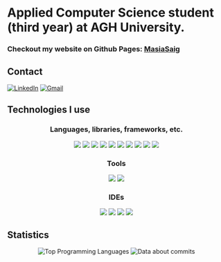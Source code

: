 # Applied Computer Science student (third year) at AGH University.

### Checkout my website on Github Pages: [MasiaSaig](https://masiasaig.github.io/)

## Contact ##
<a href="www.linkedin.com/in/maciej-lukasz-mueller">![LinkedIn](https://img.shields.io/badge/linkedin-%230077B5.svg?style=for-the-badge&logo=linkedin&logoColor=white)</a>
<a href="mailto:mullermaciej12@gmail.com">![Gmail](https://img.shields.io/badge/Gmail-D14836?style=for-the-badge&logo=gmail&logoColor=white)</a>

## Technologies I use ##
<h3 align="center">Languages, libraries, frameworks, etc.</h3>
<p align="center">
  <a target="_blank" href="https://devdocs.io/c/"><img src="https://skillicons.dev/icons?i=c" /></a>
  <a target="_blank" href="https://devdocs.io/cpp/"><img src="https://skillicons.dev/icons?i=cpp" /></a>
  <a target="_blank" href="https://devdocs.io/qt/"><img src="https://skillicons.dev/icons?i=qt" /></a>
  <a target="_blank" href="https://www.python.org/"><img src="https://skillicons.dev/icons?i=python" /></a>
  <a target="_blank" href="https://devdocs.io/html/"><img src="https://skillicons.dev/icons?i=html" /></a>
  <a target="_blank" href="https://devdocs.io/css/"><img src="https://skillicons.dev/icons?i=css" /></a>
  <a target="_blank" href="https://devdocs.io/javascript/"><img src="https://skillicons.dev/icons?i=js" /></a>
  <a target="_blank" href="https://devdocs.io/php/"><img src="https://skillicons.dev/icons?i=php" /></a>
  <a target="_blank" href="https://www.java.com"><img src="https://skillicons.dev/icons?i=java" /></a>
  <a target="_blank" href="https://www.postgresql.org/"><img src="https://skillicons.dev/icons?i=postgres" /></a>
</p>

<h3 align="center">Tools</h3>
<p align="center">
  <a target="_blank" href="https://git-scm.com"><img src="https://skillicons.dev/icons?i=git" /></a>
  <a target="_blank" href="https://cmake.org/"><img src="https://skillicons.dev/icons?i=cmake" /></a>
</p>

<h3 align="center">IDEs</h3>
<p align="center">
  <a target="_blank" href="https://visualstudio.microsoft.com/"><img src="https://skillicons.dev/icons?i=visualstudio" /></a>
  <a target="_blank" href="https://code.visualstudio.com/"><img src="https://skillicons.dev/icons?i=vscode" /></a>
  <a target="_blank" href="https://www.vim.org/"><img src="https://skillicons.dev/icons?i=vim" /></a>
  <a target="_blank" href="https://doc.qt.io/qtcreator/"><img src="https://skillicons.dev/icons?i=qt" /></a>
</p>

## Statistics ##
<!-- 
### Future plans ### -->
<!--
I was thinking of getting to know C# together with .Net Framework, because I see it very often used in some desktop applications. So I thought it would be nice to know, how to quickly create some simple (or even some more advanced) programs to share with my friends and create their sometimes silly application ideas. <br>
--> 
<!--
In further future, I want to buy some pcb, mabe like an arduino or raspberry pi, just to get started and try it out. But I do not have any project ideas, for now. I was also wondering, if using a regular circuit board would be better, as it would surly be more challanging, since I would also have to learn more about electronics and circuit design.
-->
<p align="center">
  <img alt="Top Programming Languages" src="https://github-readme-stats.vercel.app/api/top-langs/?username=MasiaSaig&layout=compact&bg_color=282a36&text_color=f8f8f2&title_color=f8f8f2" />
  <picture>
    <source display="inline-block"
      srcset="https://github-readme-stats.vercel.app/api?username=anuraghazra&show_icons=true&hide_title=true"
      media="(prefers-color-scheme: light), (prefers-color-scheme: no-preference)"
    />
    <source display="inline-block"
      srcset="https://github-readme-stats.vercel.app/api?username=MasiaSaig&show_icons=true&hide_title=true&theme=dracula"
      media="(prefers-color-scheme: dark)"
    />
      <img alt="Data about commits" src="https://github-readme-stats.vercel.app/api?username=MasiaSaig&show_icons=true&hide_title=true&bg_color=282a36&text_color=f8f8f2" />
  </picture>
</p>

<!--
<picture>
  <source
    srcset="https://github-readme-stats.vercel.app/api/top-langs/?username=MasiaSaig&size_weight=0.5&count_weight=0.5"
    media="(prefers-color-scheme: light), (prefers-color-scheme: no-preference)"
  />
  <source
    srcset="https://github-readme-stats.vercel.app/api/top-langs/?username=MasiaSaig&size_weight=0.5&count_weight=0.5&theme=dracula"
    media="(prefers-color-scheme: dark)"
  />
  <img alt="Data about commits" src="https://github-readme-stats.vercel.app/api/top-langs/?username=MasiaSaig&size_weight=0.5&count_weight=0.5" />
</picture>
--!>
